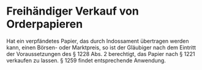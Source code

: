 # Freihändiger Verkauf von Orderpapieren

Hat ein verpfändetes Papier, das durch Indossament übertragen werden kann, einen Börsen- oder Marktpreis, so ist der Gläubiger nach dem Eintritt der Voraussetzungen des § 1228 Abs. 2 berechtigt, das Papier nach § 1221 verkaufen zu lassen. § 1259 findet entsprechende Anwendung. 

